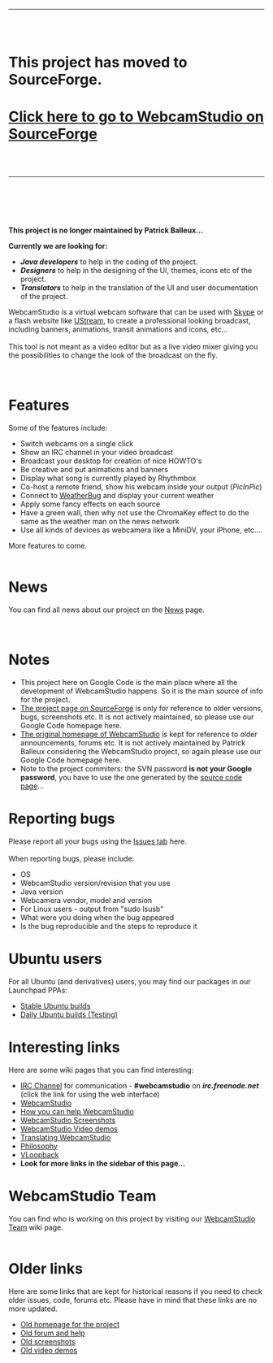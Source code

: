 <br><br>
<hr />
<br><br>

<h1><b>This project has moved to SourceForge.</b></h1>

<h1><a href='http://sourceforge.net/projects/webcamstudio'>Click here to go to WebcamStudio on SourceForge</a></h1>

<br><br>
<hr />

<br><br><br><br>


<b>This project is no longer maintained by Patrick Balleux...</b>

<b>Currently we are looking for:</b>
<ul><li><b><i>Java developers</i></b> to help in the coding of the project.<br>
</li><li><b><i>Designers</i></b> to help in the designing of the UI, themes, icons etc of the project.<br>
</li><li><b><i>Translators</i></b> to help in the translation of the UI and user documentation of the project.</li></ul>

WebcamStudio is a virtual webcam software that can be used with <a href='http://www.skype.com'>Skype</a> or a flash website like <a href='http://www.ustream.tv'>UStream</a>, to create a professional looking broadcast, including banners, animations, transit animations and icons, etc...<br>
<br>
This tool is not meant as a video editor but as a live video mixer giving you the possibilities to change the look of the broadcast on the fly.<br>
<br>
<br>
<h1>Features</h1>
Some of the features include:<br>
<ul><li>Switch webcams on a single click<br>
</li><li>Show an IRC channel in your video broadcast<br>
</li><li>Broadcast your desktop for creation of nice HOWTO's<br>
</li><li>Be creative and put animations and banners<br>
</li><li>Display what song is currently played by Rhythmbox<br>
</li><li>Co-host a remote friend, show his webcam inside your output (<i>PicInPic</i>)<br>
</li><li>Connect to <a href='http://www.weatherbug.com/'>WeatherBug</a> and display your current weather<br>
</li><li>Apply some fancy effects on each source<br>
</li><li>Have a green wall, then why not use the ChromaKey effect to do the same as the weather man on the news network<br>
</li><li>Use all kinds of devices as webcamera like a MiniDV, your iPhone, etc....</li></ul>

More features to come.<br>
<br>
<h1>News</h1>
You can find all news about our project on the <a href='News.md'>News</a> page.<br>
<br>
<br>
<h1>Notes</h1>
<ul><li>This project here on Google Code is the main place where all the development of WebcamStudio happens. So it is the main source of info for the project.<br>
</li><li><a href='https://sourceforge.net/projects/webcamstudio'>The project page on SourceForge</a> is only for reference to older versions, bugs, screenshots etc. It is not actively maintained, so please use our Google Code homepage here.<br>
</li><li><a href='http://www.ws4gl.org/'>The original homepage of WebcamStudio</a> is kept for reference to older announcements, forums etc. It is not actively maintained by Patrick Balleux considering the WebcamStudio project, so again please use our Google Code homepage here.<br>
</li><li>Note to the project commiters: the SVN password <b>is not your Google password</b>, you have to use the one generated by the <a href='https://code.google.com/p/webcamstudio/source/checkout'>source code page</a>...</li></ul>


<h1>Reporting bugs</h1>
Please report all your bugs using the <a href='https://code.google.com/p/webcamstudio/issues/list'>Issues tab</a> here.<br>
<br>
When reporting bugs, please include:<br>
<ul><li>OS<br>
</li><li>WebcamStudio version/revision that you use<br>
</li><li>Java version<br>
</li><li>Webcamera vendor, model and version<br>
</li><li>For Linux users - output from "sudo lsusb"<br>
</li><li>What were you doing when the bug appeared<br>
</li><li>Is the bug reproducible and the steps to reproduce it</li></ul>


<h1>Ubuntu users</h1>
For all Ubuntu (and derivatives) users, you may find our packages in our Launchpad PPAs:<br>
<ul><li><a href='https://launchpad.net/~webcamstudio/+archive/webcamstudio-stable'>Stable Ubuntu builds</a>
</li><li><a href='https://launchpad.net/~webcamstudio/+archive/webcamstudio-dailybuilds'>Daily Ubuntu builds (Testing)</a></li></ul>


<h1>Interesting links</h1>
Here are some wiki pages that you can find interesting:<br>
<ul><li><a href='https://webchat.freenode.net/?channels=webcamstudio'>IRC Channel</a> for communication - <b>#webcamstudio</b> on <b><i>irc.freenode.net</i></b> (click the link for using the web interface)<br>
</li><li><a href='WebcamStudio.md'>WebcamStudio</a>
</li><li><a href='SupportWebcamStudio.md'>How you can help WebcamStudio</a>
</li><li><a href='Screenshots.md'>WebcamStudio Screenshots</a>
</li><li><a href='VideoDemos.md'>WebcamStudio Video demos</a>
</li><li><a href='TranslatingTheProject.md'>Translating WebcamStudio</a>
</li><li><a href='Philosophy.md'>Philosophy</a>
</li><li><a href='FAQ#What_is_a_VLoopback_device_?.md'>VLoopback</a>
</li><li><b>Look for more links in the sidebar of this page...</b></li></ul>

<h1>WebcamStudio Team</h1>
You can find who is working on this project by visiting our <a href='WebcamStudioTeam.md'>WebcamStudio Team</a> wiki page.<br>
<br>
<h1>Older links</h1>
Here are some links that are kept for historical reasons if you need to check older issues, code, forums etc. Please have in mind that these links are no more updated.<br>
<ul><li><a href='http://www.ws4gl.org/webcamstudio-for-gnu-linux'>Old homepage for the project</a>
</li><li><a href='http://www.ws4gl.org/webcamstudio-for-gnu-linux/forums-and-help'>Old forum and help</a>
</li><li><a href='http://www.ws4gl.org/webcamstudio-for-gnu-linux/screenshots'>Old screenshots</a>
</li><li><a href='http://www.ws4gl.org/webcamstudio-for-gnu-linux/webcamstudio-demos'>Old video demos</a>